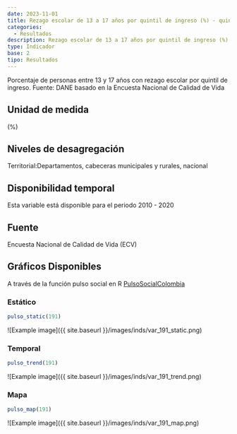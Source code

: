 ```yaml
---
date: 2023-11-01
title: Rezago escolar de 13 a 17 años por quintil de ingreso (%) - quintil 5 (dpto)
categories:
  - Resultados
description: Rezago escolar de 13 a 17 años por quintil de ingreso (%) - quintil 5
type: Indicador
base: 2
tipo: Resultados
--- 
```


Porcentaje de personas entre 13 y 17 años con rezago escolar por quintil de ingreso.
Fuente: DANE basado en la Encuesta Nacional de Calidad de Vida

## Unidad de medida
(%)

## Niveles de desagregación
Territorial:Departamentos, cabeceras municipales y rurales, nacional

## Disponibilidad temporal
Esta variable está disponible para el periodo 2010 - 2020

## Fuente
Encuesta Nacional de Calidad de Vida (ECV)

## Gráficos Disponibles

A través de la función pulso social en R [PulsoSocialColombia](https://github.com/pulsosocialcolombia/PulsoSocialColombia)

### Estático

``` R
pulso_static(191)
```

![Example image]({{ site.baseurl }}/images/inds/var_191_static.png)

### Temporal

``` R
pulso_trend(191)
```

![Example image]({{ site.baseurl }}/images/inds/var_191_trend.png)

### Mapa

``` R
pulso_map(191)
```

![Example image]({{ site.baseurl }}/images/inds/var_191_map.png)